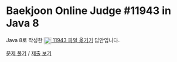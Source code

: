# Baekjoon Online Judge #11943 in Java 8
Java 8로 작성한 [<img src="https://static.solved.ac/tier_small/2.svg" height="20" align="center">
11943 파일 옮기기](https://www.acmicpc.net/problem/11943) 답안입니다.

[문제 풀기](https://www.acmicpc.net/problem/11943) /
[제출 보기](https://www.acmicpc.net/source/89053247)
